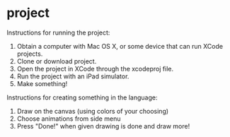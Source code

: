 # project


Instructions for running the project:

1. Obtain a computer with Mac OS X, or some device that can run XCode projects.
2. Clone or download project.
3. Open the project in XCode through the xcodeproj file.
4. Run the project with an iPad simulator.
5. Make something!


Instructions for creating something in the language:
1. Draw on the canvas (using colors of your choosing)
2. Choose animations from side menu
3. Press "Done!" when given drawing is done and draw more!
